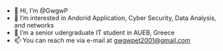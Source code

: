 - 👋 Hi, I’m @GwgwP
- 👀 I’m interested in Andorid Application, Cyber Security, Data Analysis, and networks
- 🌱 I’m a senior udergraduate IT student in AUEB, Greece 
- 📫 You can reach me via e-mail at gwgwpet2001@gmail.com
